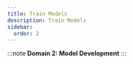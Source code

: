 ```yaml
---
title: Train Models
description: Train Models
sidebar:
  order: 2
---
```

:::note
**Domain 2: Model Development**
:::